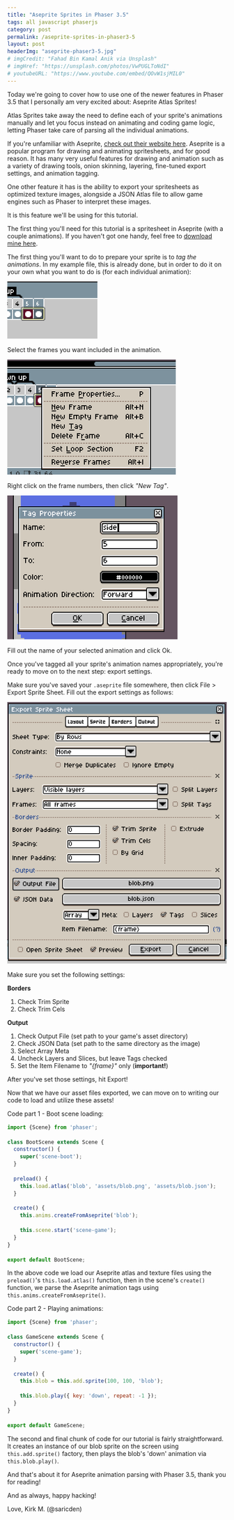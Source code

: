```yaml
---
title: "Aseprite Sprites in Phaser 3.5"
tags: all javascript phaserjs
category: post
permalink: /aseprite-sprites-in-phaser3-5
layout: post
headerImg: "aseprite-phaser3-5.jpg"
# imgCredit: "Fahad Bin Kamal Anik via Unsplash"
# imgHref: "https://unsplash.com/photos/VwPUGLToNdI"
# youtubeURL: "https://www.youtube.com/embed/QOvW1sjMIL0"
---
```

Today we're going to cover how to use one of the newer features in Phaser 3.5 that I personally am very excited about: Aseprite Atlas Sprites!

Atlas Sprites take away the need to define each of your sprite's animations manually and let you focus instead on animating and coding game logic, letting Phaser take care of parsing all the individual animations.

If you're unfamiliar with Aseprite, <a href="https://www.aseprite.org/" target="_blank">check out their website here</a>. Aseprite is a popular program for drawing and animating spritesheets, and for good reason. It has many very useful features for drawing and animation such as a variety of drawing tools, onion skinning, layering, fine-tuned export settings, and animation tagging.

One other feature it has is the ability to export your spritesheets as optimized texture images, alongside a JSON Atlas file to allow game engines such as Phaser to interpret these images.

It is this feature we'll be using for this tutorial.

The first thing you'll need for this tutorial is a spritesheet in Aseprite (with a couple animations). If you haven't got one handy, feel free to <a href="/src/other/blob.aseprite">download mine here</a>.

The first thing you'll want to do to prepare your sprite is to *tag the animations*. In my example file, this is already done, but in order to do it on your own what you want to do is (for each individual animation):

<div class="res-img">
  <img src="/src/img/post_imgs/selected-frames.png" alt="Selected frames" />
</div>

Select the frames you want included in the animation.

<div class="res-img">
  <img src="/src/img/post_imgs/aseprite-right-click.png" alt="Right click on the frame numbers" />
</div>

Right click on the frame numbers, then click *"New Tag"*.

<div class="res-img">
  <img src="/src/img/post_imgs/tag-window.png" alt="Tag window">
</div>

Fill out the name of your selected animation and click Ok.

Once you've tagged all your sprite's animation names appropriately, you're ready to move on to the next step: export settings.

Make sure you've saved your `.aseprite` file somewhere, then click File &gt; Export Sprite Sheet. Fill out the export settings as follows:

<div class="res-img">
  <img src="/src/img/post_imgs/export-settings.png" alt="Export settings" />
</div>

Make sure you set the following settings:

**Borders**
1. Check Trim Sprite
2. Check Trim Cels

**Output**
1. Check Output File (set path to your game's asset directory)
2. Check JSON Data (set path to the same directory as the image)
3. Select Array Meta
4. Uncheck Layers and Slices, but leave Tags checked
5. Set the Item Filename to *"{frame}"* only (**important!**)

After you've set those settings, hit Export!

Now that we have our asset files exported, we can move on to writing our code to load and utilize these assets!

Code part 1 - Boot scene loading:

```javascript
import {Scene} from 'phaser';

class BootScene extends Scene {
  constructor() {
    super('scene-boot');
  }

  preload() {
    this.load.atlas('blob', 'assets/blob.png', 'assets/blob.json');
  }

  create() {
    this.anims.createFromAseprite('blob');

    this.scene.start('scene-game');
  }
}

export default BootScene;
```

In the above code we load our Aseprite atlas and texture files using the `preload()`'s `this.load.atlas()` function, then in the scene's `create()` function, we parse the Aseprite animation tags using `this.anims.createFromAseprite()`.

Code part 2 - Playing animations:

```javascript
import {Scene} from 'phaser';

class GameScene extends Scene {
  constructor() {
    super('scene-game');
  }

  create() {
    this.blob = this.add.sprite(100, 100, 'blob');

    this.blob.play({ key: 'down', repeat: -1 });
  }
}

export default GameScene;
```

The second and final chunk of code for our tutorial is fairly straightforward. It creates an instance of our blob sprite on the screen using `this.add.sprite()` factory, then plays the blob's 'down' animation via `this.blob.play()`.

And that's about it for Aseprite animation parsing with Phaser 3.5, thank you for reading!

And as always, happy hacking!

Love, Kirk M. (@saricden)